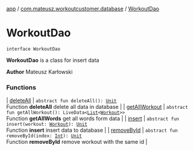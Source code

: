 [app](../../index.md) / [com.mateusz.workoutcustomer.database](../index.md) / [WorkoutDao](./index.md)

# WorkoutDao

`interface WorkoutDao`

**WorkoutDao** is a class for insert data

**Author**
Mateusz Karłowski

### Functions

| [deleteAll](delete-all.md) | `abstract fun deleteAll(): `[`Unit`](https://kotlinlang.org/api/latest/jvm/stdlib/kotlin/-unit/index.html)<br>Function **deleteAll** delete all data in database |
| [getAllWorkout](get-all-workout.md) | `abstract fun getAllWorkout(): LiveData<`[`List`](https://kotlinlang.org/api/latest/jvm/stdlib/kotlin.collections/-list/index.html)`<`[`Workout`](../-workout/index.md)`>>`<br>Function **getAllWords** get all words form data |
| [insert](insert.md) | `abstract fun insert(workout: `[`Workout`](../-workout/index.md)`): `[`Unit`](https://kotlinlang.org/api/latest/jvm/stdlib/kotlin/-unit/index.html)<br>Function **insert** insert data to database |
| [removeById](remove-by-id.md) | `abstract fun removeById(index: `[`Int`](https://kotlinlang.org/api/latest/jvm/stdlib/kotlin/-int/index.html)`): `[`Unit`](https://kotlinlang.org/api/latest/jvm/stdlib/kotlin/-unit/index.html)<br>Function **removeById** remove workout with the same id |

